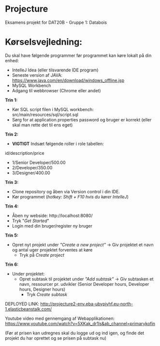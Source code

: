 # **Projecture**

Eksamens projekt for DAT20B - Gruppe 1: Databois

# Kørselsvejledning:

Du skal have følgende programmer før programmet kan køre lokalt på din enhed:

- IntelleJ Idea (eller tilsvarende IDE program)
- Seneste version af JAVA: https://www.java.com/en/download/windows_offline.jsp
- MySQL Workbench
- Adgang til webbrowser (Chrome eller andet)



****Trin 1:****
- Kør SQL script filen i MySQL workbench: src/main/resources/sql/script.sql
- Sørg for at application.properties password og bruger er korrekt (eller skal man rette det til ens eget)
  
****Trin 2:****
- ****VIGTIGT**** Indsæt følgende roller i role tabellen:

id/description/price
  
  - 1/Senior Developer/500.00
  - 2/Developer/350.00
  - 3/Designer/400.00


****Trin 3:**** 
- Clone repository og åben via Version control i din IDE. 
- Kør programmet (_hotkey: Shift + F10 hvis du kører IntelleJ_)

****Trin 4:**** 
- Åben ny webside: http://localhost:8080/
- Tryk "_Get Started_"
- Login med din bruger/register ny bruger

****Trin 5:**** 
- Opret nyt projekt under _"Create a new project"_ -> Giv projektet et navn og antal uger projektet forventes at køre
  - Tryk på _Create project_


****Trin 6:**** 
- Under projektet: 
  - Opret subtask til projektet under _"Add subtask"_ -> Giv subtasken et navn, ressourcer pr. udvikler (Senior Developer hours, Developer hours, Designer hours)
    - Tryk _Create subtask_
    

DEPLOYED LINK: 
http://projecture2-env.eba-ubvpjyhf.eu-north-1.elasticbeanstalk.com/

Youtube video med gennemgang af Webapplikationen: 
https://www.youtube.com/watch?v=5XKak_dr1ls&ab_channel=primarykofin

(Før at prisen kan udregnes skal du logge ud og ind igen, og finde det projekt du har oprettet og se prisen på subtask nu)

